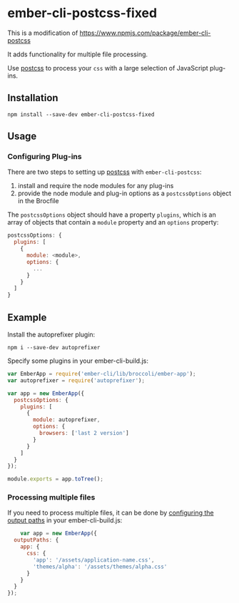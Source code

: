 # ember-cli-postcss-fixed

This is a modification of https://www.npmjs.com/package/ember-cli-postcss

It adds functionality for multiple file processing.

Use [postcss](https://github.com/postcss/postcss) to process your `css` with a large selection of JavaScript plug-ins.

## Installation

```shell
npm install --save-dev ember-cli-postcss-fixed
```

## Usage



### Configuring Plug-ins

There are two steps to setting up [postcss](https://github.com/postcss/postcss) with `ember-cli-postcss`:

1. install and require the node modules for any plug-ins
2. provide the node module and plug-in options as a `postcssOptions` object in the Brocfile

The `postcssOptions` object should have a property `plugins`, which is an array of objects that contain a `module` property and an `options` property:

```javascript
postcssOptions: {
  plugins: [
    {
      module: <module>,
      options: {
        ...
      }
    }
  ]
}
```

## Example

Install the autoprefixer plugin:

```shell
npm i --save-dev autoprefixer
```

Specify some plugins in your ember-cli-build.js:

```javascript
var EmberApp = require('ember-cli/lib/broccoli/ember-app');
var autoprefixer = require('autoprefixer');

var app = new EmberApp({
  postcssOptions: {
    plugins: [
      {
        module: autoprefixer,
        options: {
          browsers: ['last 2 version']
        }
      }
    ]
  }
});

module.exports = app.toTree();
```


### Processing multiple files
If you need to process multiple files, it can be done by [configuring the output paths](http://www.ember-cli.com/user-guide/#configuring-output-paths) in your ember-cli-build.js:
```javascript
	var app = new EmberApp({
  outputPaths: {
    app: {
      css: {
        'app': '/assets/application-name.css',
        'themes/alpha': '/assets/themes/alpha.css'
      }
    }
  }
});

```